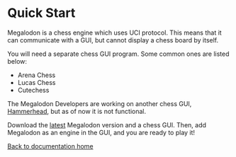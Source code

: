 # Quick Start

Megalodon is a chess engine which uses UCI protocol.
This means that it can communicate with a GUI, but cannot display a chess board by itself.

You will need a separate chess GUI program. Some common ones are listed below:

* Arena Chess
* Lucas Chess
* Cutechess

The Megalodon Developers are working on another chess GUI, [Hammerhead][hammerhead], but as of now it is not functional.

Download the [latest][latest] Megalodon version and a chess GUI.
Then, add Megalodon as an engine in the GUI, and you are ready to play it!

[Back to documentation home][home]

[home]: https://megalodon-chess.github.io/megalodon/
[latest]: https://github.com/megalodon-chess/megalodon/releases/latest
[quickstart]: https://megalodon-chess.github.io/megalodon/quick-start
[hammerhead]: https://github.com/megalodon-chess/hammerhead/
